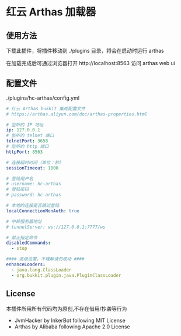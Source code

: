 # 红云 Arthas 加载器

## 使用方法

下载此插件，将插件移动到 ./plugins 目录，将会在启动时运行 arthas

在加载完成后可通过浏览器打开 http://localhost:8563 访问 arthas web ui

## 配置文件

./plugins/hc-arthas/config.yml

```yaml
# 红云 Arthas bukkit 集成配置文件
# https://arthas.aliyun.com/doc/arthas-properties.html

# 监听的 IP 地址
ip: 127.0.0.1
# 监听的 telnet 端口
telnetPort: 3658
# 监听的 http 端口
httpPort: 8563

# 连接超时时间（单位：秒）
sessionTimeout: 1800

# 登陆用户名
# username: hc-arthas
# 登陆密码
# password: hc-arthas

# 本地的连接是否跳过登陆
localConnectionNonAuth: true

# 中转服务器地址
# tunnelServer: ws://127.0.0.1:7777/ws

# 禁止指定命令
disabledCommands:
  - stop

#### 高级设置，不理解请勿改动 ####
enhanceLoaders:
  - java.lang.ClassLoader
  - org.bukkit.plugin.java.PluginClassLoader
```

## License
本插件所用所有代码均为原创,不存在借用/抄袭等行为

- JvmHacker by InkerBot following MIT License
- Arthas by Alibaba following Apache 2.0 License